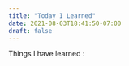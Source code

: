 ```yaml
---
title: "Today I Learned"
date: 2021-08-03T18:41:50-07:00
draft: false
---
```


Things I have learned : 
